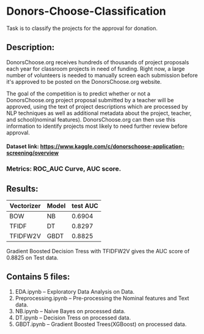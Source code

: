 # Donors-Choose-Classification
Task is to classify the projects for the approval for donation.

## Description:
DonorsChoose.org receives hundreds of thousands of project proposals each year for classroom projects in need of funding. Right now, a large number of volunteers is needed to manually screen each submission before it's approved to be posted on the DonorsChoose.org website.

The goal of the competition is to predict whether or not a DonorsChoose.org project proposal submitted by a teacher will be approved, using the text of project descriptions which are processed by NLP techniques as well as additional metadata about the project, teacher, and school(nominal features). DonorsChoose.org can then use this information to identify projects most likely to need further review before approval.

#### Dataset link: https://www.kaggle.com/c/donorschoose-application-screening/overview

### Metrics: ROC_AUC Curve, AUC score.

## Results:
| Vectorizer | Model  |test AUC|
|------------|--------|-------|
|    BOW   |    NB  |0.6904 |
|    TFIDF |    DT  | 0.8297 |
|    TFIDFW2V |    GBDT  | 0.8825 |

Gradient Boosted Decision Tress with TFIDFW2V gives the AUC score of 0.8825 on Test data.

## Contains 5 files:
1) EDA.ipynb – Exploratory Data Analysis on Data.
2) Preprocessing.ipynb – Pre-processing the Nominal features and Text data.
3) NB.ipynb – Naive Bayes on processed data.
4) DT.ipynb – Decision Tress on processed data.
5) GBDT.ipynb – Gradient Boosted Trees(XGBoost) on processed data.


